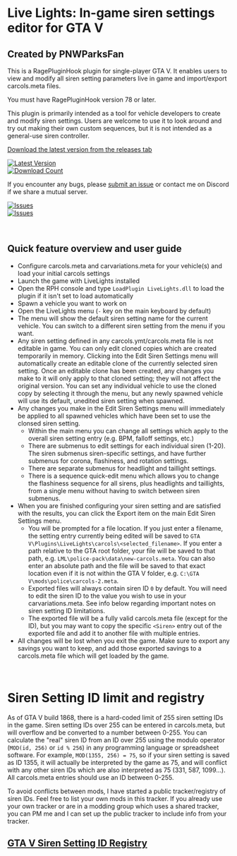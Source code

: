 # Live Lights: In-game siren settings editor for GTA V
## Created by PNWParksFan

This is a RagePluginHook plugin for single-player GTA V. 
It enables users to view and modify all siren setting 
parameters live in game and import/export carcols.meta files.

You must have RagePluginHook version 78 or later.

This plugin is primarily intended as a tool for vehicle developers 
to create and modify siren settings. Users are welcome to use it to 
look around and try out making their own custom sequences, but it is 
not intended as a general-use siren controller. 

[Download the latest version from the releases tab](https://github.com/pnwparksfan/rph-live-lights/releases)

[![Latest Version](https://img.shields.io/github/release/pnwparksfan/rph-live-lights?include_prereleases)](https://github.com/pnwparksfan/rph-live-lights/releases)  
[![Download Count](https://img.shields.io/github/downloads/pnwparksfan/rph-live-lights/total)](https://github.com/pnwparksfan/rph-live-lights/releases)    

If you encounter any bugs, please [submit an issue](https://github.com/pnwparksfan/rph-live-lights/issues) or contact me on Discord if we share a mutual server.

[![Issues](https://img.shields.io/github/issues/pnwparksfan/rph-live-lights)](https://github.com/pnwparksfan/rph-live-lights/issues)  
[![Issues](https://img.shields.io/github/issues-closed/pnwparksfan/rph-live-lights)](https://github.com/pnwparksfan/rph-live-lights/issues)

&nbsp;

## Quick feature overview and user guide

 - Configure carcols.meta and carvariations.meta for your vehicle(s) and load your initial carcols settings
 - Launch the game with LiveLights installed
 - Open the RPH console and type `LoadPlugin LiveLights.dll` to load the plugin if it isn't set to load automatically
 - Spawn a vehicle you want to work on
 - Open the LiveLights menu (`-` key on the main keyboard by default)
 - The menu will show the default siren setting name for the current vehicle. You can switch to a different siren setting from the menu if you want.
 - Any siren setting defined in any carcols.ymt/carcols.meta file is not editable in game. You can only edit cloned copies which are created temporarily in memory. Clicking into the Edit Siren Settings menu will automatically create an editable clone of the currently selected siren setting. Once an editable clone has been created, any changes you make to it will only apply to that cloned setting; they will not affect the original version. You can set any individual vehicle to use the cloned copy by selecting it through the menu, but any newly spawned vehicle will use its default, unedited siren setting when spawned. 
 - Any changes you make in the Edit Siren Settings menu will immediately be applied to all spawned vehicles which have been set to use the clonsed siren setting.
   - Within the main menu you can change all settings which apply to the overall siren setting entry (e.g. BPM, falloff settings, etc.)
   - There are submenus to edit settings for each individual siren (1-20). The siren submenus siren-specific settings, and have further submenus for corona, flashiness, and rotation settings. 
   - There are separate submenus for headlight and taillight settings. 
   - There is a sequence quick-edit menu which allows you to change the flashiness sequence for all sirens, plus headlights and taillights, from a single menu without having to switch between siren submenus. 
 - When you are finished configuring your siren setting and are satisfied with the results, you can click the Export item on the main Edit Siren Settings menu. 
   - You will be prompted for a file location. If you just enter a filename, the setting entry currently being edited will be saved to `GTA V\Plugins\LiveLights\carcols\<selected_filename>`. If you enter a path relative to the GTA root folder, your file will be saved to that path, e.g. `LML\police-pack\data\new-carcols.meta`. You can also enter an absolute path and the file will be saved to that exact location even if it is not within the GTA V folder, e.g. `C:\GTA V\mods\police\carcols-2.meta`. 
   - Exported files will always contain siren ID `0` by default. You will need to edit the siren ID to the value you wish to use in your carvariations.meta. See info below regarding important notes on siren setting ID limitations. 
   - The exported file will be a fully valid carcols.meta file (except for the ID), but you may want to copy the specific `<Siren>` entry out of the exported file and add it to another file with multiple entries. 
 - All changes will be lost when you exit the game. Make sure to export any savings you want to keep, and add those exported savings to a carcols.meta file which will get loaded by the game. 


&nbsp;

# Siren Setting ID limit and registry

As of GTA V build 1868, there is a hard-coded limit of 255 siren setting IDs 
in the game. Siren setting IDs over 255 can be entered in carcols.meta, but 
will overflow and be converted to a number between 0-255. You can calculate 
the "real" siren ID from an ID over 255 using the modulo operator 
(`MOD(id, 256)` or `id % 256`) in any programming language or spreadsheet 
software. For example, `MOD(1355, 256) = 75`, so if your siren setting is 
saved as ID 1355, it will actually be interpreted by the game as 75, and will 
conflict with any other siren IDs which are also interpreted as 75 
(331, 587, 1099...). All carcols.meta entries should use an ID between 0-255.

To avoid conflicts between mods, I have started a public tracker/registry of 
siren IDs. Feel free to list your own mods in this tracker. If you already 
use your own tracker or are in a modding group which uses a shared tracker, 
you can PM me and I can set up the public tracker to include info from 
your tracker. 

## [GTA V Siren Setting ID Registry](https://docs.google.com/spreadsheets/d/1MG2BDdboYbfAGGIG3HluLg34Ne3K7kN4FXUtTc4ebtw/edit?usp=sharing)
